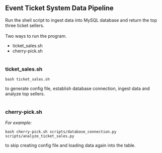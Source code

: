 ## Event Ticket System Data Pipeline
Run the shell script to ingest data into MySQL database and return the top three ticket sellers.
<br/><br/>
Two ways to run the program.
- ticket_sales.sh
- cherry-pick.sh
<br/><br/>
### ticket_sales.sh
```shell
bash ticket_sales.sh
```
to generate config file, establish database connection, ingest data and analyze top sellers.
<br/><br/>
### cherry-pick.sh

*For example:*
```shell
bash cherry-pick.sh scripts/database_connection.py scripts/analyze_ticket_sales.py
```
to skip creating config file and loading data again into the table.
